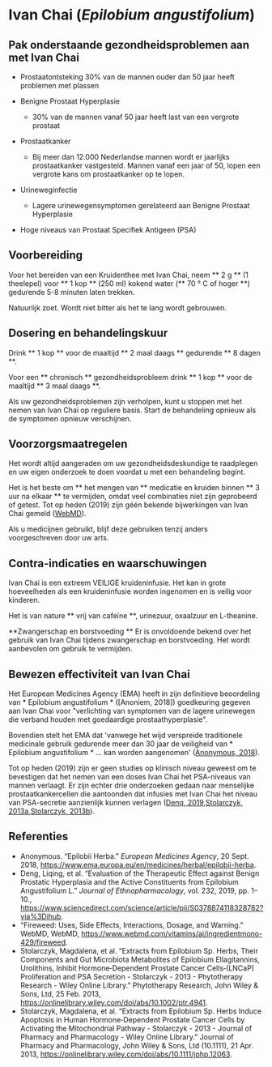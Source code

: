 # Ivan Chai (*Epilobium angustifolium*)

## Pak onderstaande gezondheidsproblemen aan met Ivan Chai
* Prostaatontsteking
30% van de mannen ouder dan 50 jaar heeft problemen met plassen
* Benigne Prostaat Hyperplasie 
  - 30% van de mannen vanaf 50 jaar heeft last van een vergrote prostaat
* Prostaatkanker 
  - Bij meer dan 12.000 Nederlandse mannen wordt er jaarlijks prostaatkanker vastgesteld.     Mannen vanaf een jaar of 50, lopen een vergrote kans om prostaatkanker op te lopen.
* Urineweginfectie 
  - Lagere urinewegensymptomen gerelateerd aan Benigne Prostaat Hyperplasie 


* Hoge niveaus van Prostaat Specifiek Antigeen (PSA)


## Voorbereiding

Voor het bereiden van een Kruidenthee met Ivan Chai, neem ** 2 g ** (1 theelepel) voor ** 1 kop ** (250 ml) kokend water (** 70 ° C of hoger **) gedurende 5-8 minuten laten trekken.

Natuurlijk zoet. Wordt niet bitter als het te lang wordt gebrouwen.

## Dosering en behandelingskuur

Drink ** 1 kop ** voor de maaltijd ** 2 maal daags ** gedurende **  8 dagen **.

Voor een ** chronisch ** gezondheidsprobleem drink ** 1 kop ** voor de maaltijd ** 3 maal daags **.

Als uw gezondheidsproblemen zijn verholpen, kunt u stoppen met het nemen van Ivan Chai op reguliere basis. Start de behandeling opnieuw als de symptomen opnieuw verschijnen.

## Voorzorgsmaatregelen

Het wordt altijd aangeraden om uw gezondheidsdeskundige te raadplegen en uw eigen onderzoek te doen voordat u met een behandeling begint.

Het is het beste om ** het mengen van ** medicatie en kruiden binnen ** 3 uur na elkaar ** te vermijden, omdat veel combinaties niet zijn geprobeerd of getest. Tot op heden (2019) zijn géén bekende bijwerkingen van Ivan Chai gemeld ([WebMD]).

Als u medicijnen gebruikt, blijf deze gebruiken tenzij anders voorgeschreven door uw arts.

## Contra-indicaties en waarschuwingen

Ivan Chai is een extreem VEILIGE kruideninfusie. Het kan in grote hoeveelheden als een kruideninfusie worden ingenomen en is veilig voor kinderen.

Het is van nature ** vrij van cafeïne **, urinezuur, oxaalzuur en L-theanine.

**Zwangerschap en borstvoeding ** Er is onvoldoende bekend over het gebruik van Ivan Chai tijdens zwangerschap en borstvoeding. Het wordt aanbevolen om gebruik te vermijden.

## Bewezen effectiviteit van Ivan Chai

Het European Medicines Agency (EMA) heeft in zijn definitieve beoordeling van * Epilobium angustifolium * ([Anoniem, 2018]) goedkeuring gegeven aan Ivan Chai voor "verlichting van symptomen van de lagere urinewegen die verband houden met goedaardige prostaathyperplasie".

Bovendien stelt het EMA dat 'vanwege het wijd verspreide traditionele medicinale gebruik gedurende meer dan 30 jaar de veiligheid van * Epilobium angustifolium * ... kan worden aangenomen' ([Anonymous, 2018]).

Tot op heden (2019) zijn er geen studies op klinisch niveau geweest om te bevestigen dat het nemen van een doses Ivan Chai het PSA-niveaus van mannen verlaagt. Er zijn echter drie onderzoeken gedaan naar menselijke prostaatkankercellen die aantoonden dat infusies met Ivan Chai het niveau van PSA-secretie aanzienlijk kunnen verlagen ([Denq, 2019],[Stolarczyk, 2013a],[Stolarczyk, 2013b]).

## Referenties

- Anonymous. “Epilobii Herba.” *European Medicines Agency*, 20 Sept. 2018, https://www.ema.europa.eu/en/medicines/herbal/epilobii-herba.
- Deng, Liqing, et al. “Evaluation of the Therapeutic Effect against Benign Prostatic Hyperplasia and the Active Constituents from Epilobium Angustifolium L.” *Journal of Ethnopharmacology*, vol. 232, 2019, pp. 1–10., https://www.sciencedirect.com/science/article/pii/S0378874118328782?via%3Dihub.
- “Fireweed: Uses, Side Effects, Interactions, Dosage, and Warning.” WebMD, WebMD, https://www.webmd.com/vitamins/ai/ingredientmono-429/fireweed.
- Stolarczyk, Magdalena, et al. “Extracts from Epilobium Sp. Herbs, Their Components and Gut Microbiota Metabolites of Epilobium Ellagitannins, Urolithins, Inhibit Hormone‐Dependent Prostate Cancer Cells‐(LNCaP) Proliferation and PSA Secretion - Stolarczyk - 2013 - Phytotherapy Research - Wiley Online Library.” Phytotherapy Research, John Wiley &amp; Sons, Ltd, 25 Feb. 2013, https://onlinelibrary.wiley.com/doi/abs/10.1002/ptr.4941.
- Stolarczyk, Magdalena, et al. “Extracts from Epilobium Sp. Herbs Induce Apoptosis in Human Hormone‐Dependent Prostate Cancer Cells by Activating the Mitochondrial Pathway - Stolarczyk - 2013 - Journal of Pharmacy and Pharmacology - Wiley Online Library.” Journal of Pharmacy and Pharmacology, John Wiley &amp; Sons, Ltd (10.1111), 21 Apr. 2013, https://onlinelibrary.wiley.com/doi/abs/10.1111/jphp.12063.


[Anonymous, 2018]: https://www.ema.europa.eu/en/medicines/herbal/epilobii-herba
[Denq, 2019]: https://www.sciencedirect.com/science/article/pii/S0378874118328782?via%3Dihub
[WebMD]: https://www.webmd.com/vitamins/ai/ingredientmono-429/fireweed
[Stolarczyk, 2013a]: https://onlinelibrary.wiley.com/doi/abs/10.1002/ptr.4941
[Stolarczyk, 2013b]: https://onlinelibrary.wiley.com/doi/abs/10.1111/jphp.12063
